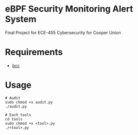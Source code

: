 # eBPF Security Monitoring Alert System
Final Project for ECE-455 Cybersecurity for Cooper Union

# Requirements
* [bcc](https://github.com/iovisor/bcc)

# Usage
```
# Audit
sudo chmod +x audit.py
./audit.py

# Each tools
cd tools
sudo chmod +x <tool>.py
./<tool>.py
```